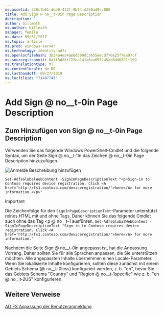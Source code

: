 ```yaml
---
ms.assetid: 330c7b61-dde0-432f-9b74-d250ad9cc808
title: Add Sign @ no__t-0in Page Description
description: ''
author: billmath
ms.author: billmath
manager: femila
ms.date: 05/31/2017
ms.topic: article
ms.prod: windows-server
ms.technology: identity-adfs
ms.openlocfilehash: 3b34a4e54aebd5b9dc3655eecd770a25f7ea97cf
ms.sourcegitcommit: 6aff3d88ff22ea141a6ea6572a5ad8dd6321f199
ms.translationtype: MT
ms.contentlocale: de-DE
ms.lasthandoff: 09/27/2019
ms.locfileid: "71407745"
---
```

# <a name="add-sign-in-page-description"></a>Add Sign @ no__t-0in Page Description


## <a name="to-add-sign-in-page-description"></a>Zum Hinzufügen von Sign @ no__t-0in Page Description  
Verwenden Sie das folgende Windows PowerShell-Cmdlet und die folgende Syntax, um der Seite Sign @ no__t-1In das Zeichen @ no__t-0in Page Description hinzuzufügen.  

![Anmelde Beschreibung hinzufügen](media/AD-FS-user-sign-in-customization/ADFS_Blue_Custom2.png)

    Set-AdfsGlobalWebContent -SignInPageDescriptionText "<p>Sign-in to Contoso requires device registration. Click <A href='http://fs1.contoso.com/deviceregistration/'>here</A> for more information.</p>" 
 
  
> [!IMPORTANT]  
> Die Zeichenfolge für den `SignInPageDescriptionText`-Parameter unterstützt reines HTML mit und ohne Tags. Daher können Sie das folgende Cmdlet auch ohne das Tag &lt;p @ no__t-1 ausführen.  `Set-AdfsGlobalWebContent -SignInPageDescriptionText "Sign-in to Contoso requires device registration. Click <A href='http://fs1.contoso.com/deviceregistration/'>here</A> for more information." ` 

Nachdem die Seite Sign @ no__t-0in angepasst ist, hat die Anpassung Vorrang. Daher sollten Sie für alle Sprachen anpassen, die Sie unterstützen möchten. Alle angepassten Inhalte übernehmen einen Locale-Parameter. Wenn Sie lokalisierte Inhalte konfigurieren, sollten diese zunächst mit einem Gebiets Schema (@ no__t-0less) konfiguriert werden, z. b. "en", bevor Sie das Gebiets Schema "Country" und "Region @ no__t-1specific" wie z. b. "en @ no__t-2US" konfigurieren.  

## <a name="additional-references"></a>Weitere Verweise 
[AD FS Anpassung der Benutzeranmeldung](AD-FS-user-sign-in-customization.md)  
